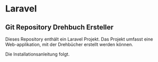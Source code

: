 # Laravel
## Git Repository Drehbuch Ersteller

Dieses Repository enthält ein Laravel Projekt. Das Projekt umfasst eine Web-applikation, mit der Drehbücher erstellt werden können.

Die Installationsanleitung folgt. 


